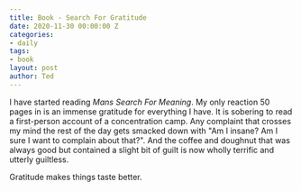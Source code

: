 ```yaml
---
title: Book - Search For Gratitude
date: 2020-11-30 00:00:00 Z
categories:
- daily
tags:
- book
layout: post
author: Ted
---
```


I have started reading _Mans Search For Meaning_. My only reaction 50 pages in is an immense gratitude for everything I have. It is sobering to read a first-person account of a concentration camp. Any complaint that crosses my mind the rest of the day gets smacked down with "Am I insane? Am I sure I want to complain about that?". And the coffee and doughnut that was always good but contained a slight bit of guilt is now wholly terrific and utterly guiltless. 

Gratitude makes things taste better. 
